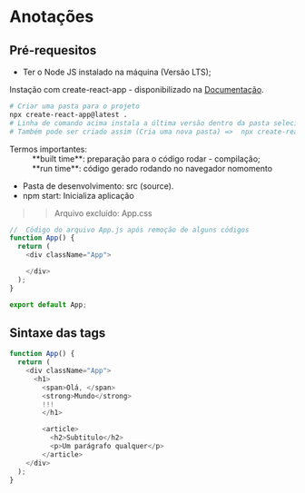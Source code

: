 # Anotações

## Pré-requesitos
* Ter o Node JS instalado na máquina (Versão LTS);

Instação com create-react-app - disponibilizado na [Documentação](https://pt-br.legacy.reactjs.org/docs/create-a-new-react-app.html).

```bash
# Criar uma pasta para o projeto
npx create-react-app@latest .
# Linha de comando acima instala a última versão dentro da pasta selecionada
# Também pode ser criado assim (Cria uma nova pasta) =>  npx create-react-app@latest nomeApp
```


<dl>
<dt>Termos importantes:</dt>
<dd>**built time**: preparação para o código rodar - compilação;</dd>
<dd>**run time**: código gerado rodando no navegador nomomento</dd>
</dl>


* Pasta de desenvolvimento: src (source).
* npm start: Inicializa aplicação

>> Arquivo excluído: App.css

```js
//  Código do arquivo App.js após remoção de alguns códigos
function App() {
  return (
    <div className="App">

    </div>
  );
}

export default App;

```

## Sintaxe das tags


```js
function App() {
  return (
    <div className="App">
      <h1>
        <span>Olá, </span>
        <strong>Mundo</strong>
        !!!
        </h1>

        <article>
          <h2>Subtitulo</h2>
          <p>Um parágrafo qualquer</p>
        </article>
    </div>
  );
}

```

